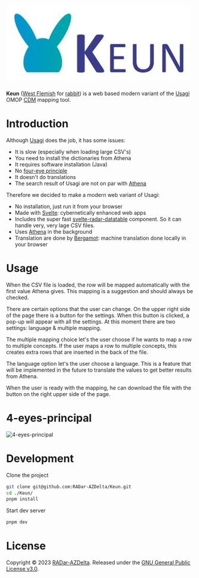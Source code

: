 ![Keun](static/keun_logo.jpg)
===========

**Keun** ([West Flemish](https://en.wikipedia.org/wiki/West_Flemish) for [rabbit](https://anw-ivdnt-org.translate.goog/article/keun?_x_tr_sl=nl&_x_tr_tl=en&_x_tr_hl=nl&_x_tr_pto=wapp)) is a web based modern variant of the [Usagi](https://www.ohdsi.org/web/wiki/doku.php?id=documentation:software:usagi) OMOP [CDM](https://www.ohdsi.org/data-standardization/) mapping tool.

Introduction
============

Although [Usagi](https://www.ohdsi.org/web/wiki/doku.php?id=documentation:software:usagi) does the job, it has some issues:
- It is slow (especially when loading large CSV's)
- You need to install the dictionaries from Athena
- It requires software installation (Java)
- No [four-eye principle](https://en.wiktionary.org/wiki/four-eye_principle)
- It doesn't do translations
- The search result of Usagi are not on par with [Athena](https://athena.ohdsi.org/)

Therefore we decided to make a modern web variant of Usagi:
- No installation, just run it from your browser
- Made with [Svelte](https://svelte.dev/): cybernetically enhanced web apps
- Includes the super fast [svelte-radar-datatable](https://github.com/RADar-AZDelta/svelte-radar-datatable) component. So it can handle very, very lage CSV files.
- Uses [Athena](https://athena.ohdsi.org/) in the background
- Translation are done by [Bergamot](https://browser.mt/): machine translation done locally in your browser

Usage
============

When the CSV file is loaded, the row will be mapped automatically with the first value Athena gives. This mapping is a suggestion and should always be checked.

There are certain options that the user can change. On the upper right side of the page there is a button for the settings.
When this button is clicked, a pop-up will appear with all the settings. At this moment there are two settings: language & multiple mapping.

The multiple mapping choice let's the user choose if he wants to map a row to multiple concepts. If the user maps a row to multiple concepts, this creates extra rows that are inserted in the back of the file.

The language option let's the user choose a language. This is a feature that will be implemented in the future to translate the values to get better results from Athena.

When the user is ready with the mapping, he can download the file with the button on the right upper side of the page.

4-eyes-principal
============

![4-eyes-principal](https://user-images.githubusercontent.com/71939691/236427929-1396d8ee-81ff-4af9-aedb-06666fe5f29b.png)


Development
============

Clone the project

```bash
git clone git@github.com:RADar-AZDelta/Keun.git
cd ./Keun/
pnpm install
```
Start dev server

```bash
pnpm dev
```

License
========

Copyright © 2023 [RADar-AZDelta](mailto:radar@azdelta.be).
Released under the [GNU General Public License v3.0](LICENSE).
